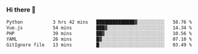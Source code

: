 ### Hi there 👋

<!--START_SECTION:waka-->

```txt
Python           3 hrs 42 mins   ██████████████▓░░░░░░░░░░   58.76 %
Vue.js           54 mins         ███▓░░░░░░░░░░░░░░░░░░░░░   14.34 %
PHP              39 mins         ██▓░░░░░░░░░░░░░░░░░░░░░░   10.56 %
YAML             26 mins         █▓░░░░░░░░░░░░░░░░░░░░░░░   07.10 %
GitIgnore file   13 mins         █░░░░░░░░░░░░░░░░░░░░░░░░   03.49 %
```

<!--END_SECTION:waka-->

<!--
**Jonas-VanHaeken/Jonas-VanHaeken** is a ✨ _special_ ✨ repository because its `README.md` (this file) appears on your GitHub profile.

Here are some ideas to get you started:

- 🔭 I’m currently working on ...
- 🌱 I’m currently learning ...
- 👯 I’m looking to collaborate on ...
- 🤔 I’m looking for help with ...
- 💬 Ask me about ...
- 📫 How to reach me: ...
- 😄 Pronouns: ...
- ⚡ Fun fact: ...
-->
